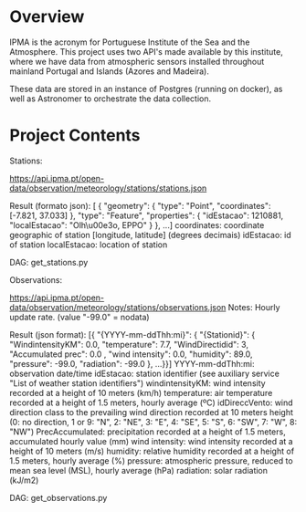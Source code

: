 Overview
========

IPMA is the acronym for Portuguese Institute of the Sea and the Atmosphere. This project uses two API's made available by this institute, where we have data from atmospheric sensors installed throughout mainland Portugal and Islands (Azores and Madeira).

These data are stored in an instance of Postgres (running on docker), as well as Astronomer to orchestrate the data collection.

Project Contents
================

Stations:

https://api.ipma.pt/open-data/observation/meteorology/stations/stations.json

Result (formato json): [ { "geometry": { "type": "Point", "coordinates": [-7.821, 37.033] }, "type": "Feature", "properties": { "idEstacao": 1210881, "localEstacao": "Olh\u00e3o, EPPO" } }, ...]
coordinates: coordinate geographic of station [longitude, latitude] (degrees decimais)
idEstacao: id of station
localEstacao: location of station

DAG: get_stations.py

Observations:

https://api.ipma.pt/open-data/observation/meteorology/stations/observations.json
Notes: Hourly update rate. (value "-99.0" = nodata)

Result (json format): [{ "{YYYY-mm-ddThh:mi}": { "{Stationid}": { "WindintensityKM": 0.0, "temperature": 7.7, "WindDirectidid": 3, "Accumulated prec": 0.0 , "wind intensity": 0.0, "humidity": 89.0, "pressure": -99.0, "radiation": -99.0 }, ...}}]
YYYY-mm-ddThh:mi: observation date/time
idEstacao: station identifier (see auxiliary service "List of weather station identifiers")
windintensityKM: wind intensity recorded at a height of 10 meters (km/h)
temperature: air temperature recorded at a height of 1.5 meters, hourly average (ºC)
idDireccVento: wind direction class to the prevailing wind direction recorded at 10 meters height (0: no direction, 1 or 9: "N", 2: "NE", 3: "E", 4: "SE", 5: "S", 6: "SW", 7: "W", 8: "NW")
PrecAccumulated: precipitation recorded at a height of 1.5 meters, accumulated hourly value (mm)
wind intensity: wind intensity recorded at a height of 10 meters (m/s)
humidity: relative humidity recorded at a height of 1.5 meters, hourly average (%)
pressure: atmospheric pressure, reduced to mean sea level (MSL), hourly average (hPa)
radiation: solar radiation (kJ/m2)

DAG: get_observations.py
